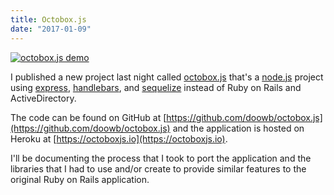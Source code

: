 ```yaml
---
title: Octobox.js
date: "2017-01-09"
---
```


[![octobox.js demo](https://raw.githubusercontent.com/doowb/octobox.js/master/docs/demo.png)](https://octoboxjs.io)

I published a new project last night called [octobox.js](https://github.com/doowb/octobox.js) that's a [node.js](https://nodejs.org/en/) project using [express](http://expressjs.com/), [handlebars](http://handlebarsjs.com/), and [sequelize](http://docs.sequelizejs.com/en/v3/) instead of Ruby on Rails and ActiveDirectory.

The code can be found on GitHub at [https://github.com/doowb/octobox.js](https://github.com/doowb/octobox.js) and the application is hosted on Heroku at [https://octoboxjs.io](https://octoboxjs.io).

I'll be documenting the process that I took to port the application and the libraries that I had to use and/or create to provide similar features to the original Ruby on Rails application.
